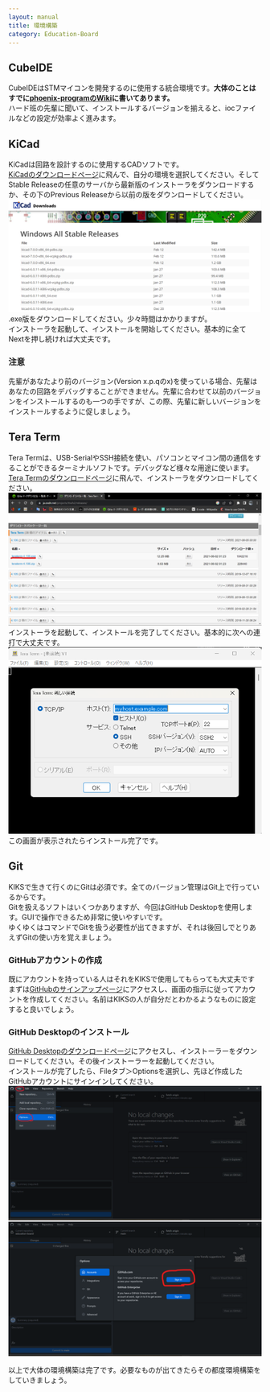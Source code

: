 ```yaml
---
layout: manual
title: 環境構築
category: Education-Board
---
```


## CubeIDE

CubeIDEはSTMマイコンを開発するのに使用する統合環境です。**大体のことはすでに[phoenix-programのWiki](https://github.com/kiksworks/phoenix-program/wiki/STM32%E3%81%AE%E9%96%8B%E7%99%BA%E7%92%B0%E5%A2%83%E6%A7%8B%E7%AF%89)に書いてあります。**  
ハード班の先輩に聞いて、インストールするバージョンを揃えると、iocファイルなどの設定が効率よく進みます。  

## KiCad

KiCadは回路を設計するのに使用するCADソフトです。  
[KiCadのダウンロードページ](https://www.kicad.org/download/)に飛んで、自分の環境を選択してください。そしてStable Releaseの任意のサーバから最新版のインストーラをダウンロードするか、その下のPrevious Releaseから以前の版をダウンロードしてください。  
![Previous Releases](image/kicadprevious.png)
.exe版をダウンロードしてください。少々時間はかかりますが。  
インストーラを起動して、インストールを開始してください。基本的に全てNextを押し続ければ大丈夫です。

### 注意

先輩があなたより前のバージョン(Version x.p.qのx)を使っている場合、先輩はあなたの回路をデバッグすることができません。先輩に合わせて以前のバージョンをインストールするのも一つの手ですが、この際、先輩に新しいバージョンをインストールするように促しましょう。

## Tera Term

Tera Termは、USB-SerialやSSH接続を使い、パソコンとマイコン間の通信をすることができるターミナルソフトです。デバッグなど様々な用途に使います。  
[Tera Termのダウンロードページ](https://ja.osdn.net/projects/ttssh2/releases/)に飛んで、インストーラをダウンロードしてください。![Tera Termダウンロードページ](image/teraterminstallpage.png)  
インストーラを起動して、インストールを完了してください。基本的に次への連打で大丈夫です。  
![Tera Term](image/teratermstart.png)  
この画面が表示されたらインストール完了です。  

## Git

KIKSで生きて行くのにGitは必須です。全てのバージョン管理はGit上で行っているからです。  
Gitを扱えるソフトはいくつかありますが、今回はGitHub Desktopを使用します。GUIで操作できるため非常に使いやすいです。  
ゆくゆくはコマンドでGitを扱う必要性が出てきますが、それは後回しでとりあえずGitの使い方を覚えましょう。

### GitHubアカウントの作成

既にアカウントを持っている人はそれをKIKSで使用してもらっても大丈夫です  
まずは[GitHubのサインアップページ](https://github.com/join)にアクセスし、画面の指示に従ってアカウントを作成してください。名前はKIKSの人が自分だとわかるようなものに設定すると良いでしょう。

### GitHub Desktopのインストール

[GitHub Desktopのダウンロードページ](https://desktop.github.com/)にアクセスし、インストーラーをダウンロードしてください。その後インストーラーを起動してください。  
インストールが完了したら、Fileタブ＞Optionsを選択し、先ほど作成したGitHubアカウントにサインインしてください。
![Fileタブをクリックして、Optionsを選択](image/githubdesktop_file_option.png)
![サインイン](image/githubdesktop_signin.png)  

以上で大体の環境構築は完了です。必要なものが出てきたらその都度環境構築をしていきましょう。  
